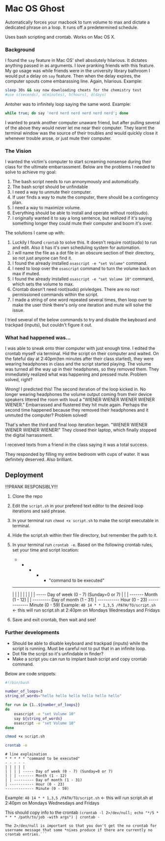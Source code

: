 # Mac OS Ghost
Automatically forces your macbook to turn volume to max and dictate a dedicated phrase on a loop. It runs off a predetermined schedule.

Uses bash scripting and crontab. Works on Mac OS X.

### Background
I found the `say` feature in Mac OS' shell absolutely hilarious. It dictates anything passed in as arguments. I love pranking friends with this feature. My go usage was while friends were in the university library bathroom I would put a delay on `say` feature. Then when the delay expires, the computer spouts come embarassing line. Again, hilarious. Example: 
```bash
sleep 30s && say now downloading cheats for the chemistry test
#use s(seconds), m(minutes), h(hours), d(days)
```
Antoher was to infinitely loop saying the same word. Example:
```bash
while true; do say 'nerd nerd nerd nerd nerd nerd'; done
```

I wanted to prank another computer unaware friend, but after pulling several of the above they would never let me near their computer. They learnt the terminal window was the source of their troubles and would quickly close it whenever trouble arose, or just mute their computer.

### The Vision

I wanted the victim's computer to start screaming nonsense during their class for the ultimate embarrassment. Below are the problems I needed to solve to achieve my goal:
1. The bash script needs to run annonymously and automatically.
2. The bash script should be unfindable
3. I need a way to unmute their computer.
4. If user finds a way to mute the computer, there should be a contingency plan.
5. I need a way to maximize volume.
6. Everything should be able to install and operate without root(sudo).  
7. I originally wanted it to say a long sentence, but realized if it's saying something longer they could mute their computer and boom it's over.


The solutions I came up with:
1. Luckily I found `crontab` to solve this. It doesn't require root(sudo) to run and edit. Also it has it's own scheduling system for automation.
2. I will name the file as a dot file in an obscure section of their directory, so not just anyone can find it.
3. I found the already installed `osascript -e "set Volume"` command.
4. I need to loop over the `osascript` command to turn the volume back on max if muted.
5. I found the already installed `osascript -e "set Volume 10"` command, which sets the volume to max.
6. Crontab doesn't need root(sudo) privledges. There are no root permissioned commands within the script.
7. I made a string of one word repeated several times, then loop over to make the user think there's only one iteration and mute will solve the issue.


I tried several of the below commands to try and disable the keyboard and trackpad (inputs), but couldn't figure it out.

### What had happened was...

I was able to sneak onto thier computer with just enough time. I edited the crontab myself via terminal. Hid the script on their computer and waited. On the fateful day at 2:40pm(ten minutes after their class started), they were wearing headphones in class and the script started playing. The volume was turned all the way up in their headphones, so they removed them. They immediately realized what was happening and pressed mute. Problem solved, right?

Wrong! I predicted this! The second iteration of the loop kicked in. No longer wearing headphones the volume output coming from their device speakers littered the room with loud a "WIENER WIENER WIENER WIENER WIENER." Embarrassed and flustered they hit mute again. Perhaps the second time happened because they removed their headphones and it unmuted the computer? Problem solved!

That's when the third and final loop iteration began. "WIENER WIENER WIENER WIENER WIENER!" They closed their laptop, which finally stopped the digital harrassment. 

I received texts from a friend in the class saying it was a total success.

They responded by filling my entire bedroom with cups of water. It was definitely deserved. Also brilliant.


## Deployment

!!!PRANK RESPONSIBLY!!!

1. Clone the repo
2. Edit the `script.sh` in your prefered text editor to the desired loop iterations and said phrase.
3.	In your terminal run `chmod +x script.sh` to make the script executable in terminal.
4. Hide the script.sh within their file directory, but remember the path to it.
5. In your terminal run `crontab -e`. Based on the following crontab rules, set your time and script location:

	* * * * * "command to be executed"
	- - - - -
	| | | | |
	| | | | ----- Day of week (0 - 7) (Sunday=0 or 7)
	| | | ------- Month (1 - 12)
	| | --------- Day of month (1 - 31)
	| ----------- Hour (0 - 23)
	------------- Minute (0 - 59)
	Example: `40 14 * * 1,3,5 /PATH/TO/script.sh` <- this will run script.sh at 2:40pm on Mondays Wednesdays and Fridays
6. Save and exit crontab, then wait and see!


### Further developments

- Should be able to disable keyboard and trackpad (inputs) while the script is running. Must be careful not to put that in an infinite loop.
- Dot file the script so it's unfindable in finder?
- Make a script you can run to implant bash script and copy crontab command.



Below are code snippets:
```bash
#!/bin/bash

number_of_loops=3
string_of_words="hello hello hello hello hello hello"

for run in {1..${number_of_loops}}
do
	osascript -e "set Volume 10"
	say ${string_of_words}
	osascript -e "set Volume 10"
done

```

```bash
chmod +x script.sh
```

``` bash
crontab -e
```

``` crontab 
# line explaination
* * * * * "command to be executed"
- - - - -
| | | | |
| | | | ----- Day of week (0 - 7) (Sunday=0 or 7)
| | | ------- Month (1 - 12)
| | --------- Day of month (1 - 31)
| ----------- Hour (0 - 23)
------------- Minute (0 - 59)
```
Example: `40 14 * * 1,3,5 /PATH/TO/script.sh` <- this will run script.sh at 2:40pm on Mondays Wednesdays and Fridays

This should copy info to the crontab
`(crontab -l 2>/dev/null; echo "*/5 * * * * /path/to/job -with args") | crontab -`
```
The 2>/dev/null is important so that you don't get the no crontab for username message that some *nixes produce if there are currently no crontab entries.```